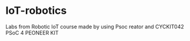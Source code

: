 # IoT-robotics
Labs from Robotic IoT course made by using Psoc reator and CYCKIT042 PSoC 4 PEONEER KIT
